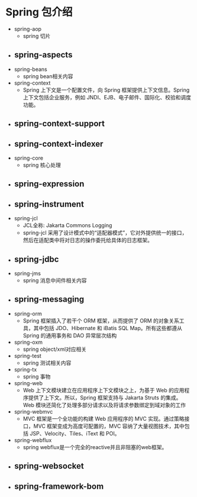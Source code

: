# Spring 包介绍
- spring-aop
    - spring 切片
- spring-aspects
    - 
- spring-beans
    - spring bean相关内容
- spring-context
    - Spring 上下文是一个配置文件，向 Spring 框架提供上下文信息。Spring 上下文包括企业服务，例如 JNDI、EJB、电子邮件、国际化、校验和调度功能。
- spring-context-support
    - 
- spring-context-indexer
    - 
- spring-core
    - spring 核心处理
- spring-expression
    - 
- spring-instrument
    - 
- spring-jcl
    - JCL全称: Jakarta Commons Logging
    - spring-jcl 采用了设计模式中的“适配器模式”，它对外提供统一的接口，然后在适配类中将对日志的操作委托给具体的日志框架。
- spring-jdbc
    - 
- spring-jms
    - spring 消息中间件相关内容
- spring-messaging
    - 
- spring-orm
    - Spring 框架插入了若干个 ORM 框架，从而提供了 ORM 的对象关系工具，其中包括 JDO、Hibernate 和 iBatis SQL Map。所有这些都遵从 Spring 的通用事务和 DAO 异常层次结构
- spring-oxm
    - spring object/xml对应相关
- spring-test
    - spring 测试相关内容
- spring-tx
    - spring 事物
- spring-web
    - Web 上下文模块建立在应用程序上下文模块之上，为基于 Web 的应用程序提供了上下文。所以，Spring 框架支持与 Jakarta Struts 的集成。Web 模块还简化了处理多部分请求以及将请求参数绑定到域对象的工作
- spring-webmvc
    - MVC 框架是一个全功能的构建 Web 应用程序的 MVC 实现。通过策略接口，MVC 框架变成为高度可配置的，MVC 容纳了大量视图技术，其中包括 JSP、Velocity、Tiles、iText 和 POI。
- spring-webflux
    - spring webflux是一个完全的reactive并且非阻塞的web框架。
- spring-websocket
    - 
- spring-framework-bom
    - 